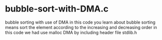 # bubble-sort-with-DMA.c
bubble sorting with use of DMA
in this code you learn about bubble sorting means sort the element according to the increasing and decreasing order
in this code we had use malloc DMA by including header file stdlib.h 

